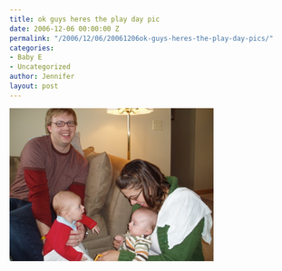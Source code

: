 ```yaml
---
title: ok guys heres the play day pic
date: 2006-12-06 00:00:00 Z
permalink: "/2006/12/06/20061206ok-guys-heres-the-play-day-pics/"
categories:
- Baby E
- Uncategorized
author: Jennifer
layout: post
---
```


<img id="image81" alt="pc020029.jpg" src="/assets/images/ok-guys-heres-the-play-day-pic/1165443598000-missing.jpg" />
